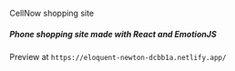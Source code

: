 CellNow shopping site

##### Phone shopping site made with React and EmotionJS

Preview at `https://eloquent-newton-dcbb1a.netlify.app/`
